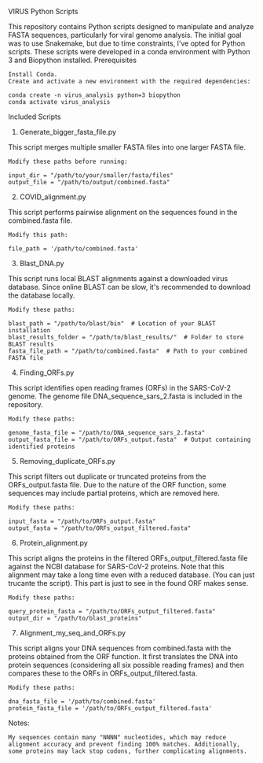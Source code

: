 VIRUS Python Scripts

This repository contains Python scripts designed to manipulate and analyze FASTA sequences, particularly for viral genome analysis. The initial goal was to use Snakemake, but due to time constraints, I’ve opted for Python scripts. These scripts were developed in a conda environment with Python 3 and Biopython installed.
Prerequisites

    Install Conda.
    Create and activate a new environment with the required dependencies:

    conda create -n virus_analysis python=3 biopython
    conda activate virus_analysis

Included Scripts
1. Generate_bigger_fasta_file.py

This script merges multiple smaller FASTA files into one larger FASTA file.

    Modify these paths before running:

    input_dir = "/path/to/your/smaller/fasta/files"
    output_file = "/path/to/output/combined.fasta"

2. COVID_alignment.py

This script performs pairwise alignment on the sequences found in the combined.fasta file.

    Modify this path:

    file_path = '/path/to/combined.fasta'

3. Blast_DNA.py

This script runs local BLAST alignments against a downloaded virus database. Since online BLAST can be slow, it's recommended to download the database locally.

    Modify these paths:

    blast_path = "/path/to/blast/bin"  # Location of your BLAST installation
    blast_results_folder = "/path/to/blast_results/"  # Folder to store BLAST results
    fasta_file_path = "/path/to/combined.fasta"  # Path to your combined FASTA file

4. Finding_ORFs.py

This script identifies open reading frames (ORFs) in the SARS-CoV-2 genome. The genome file DNA_sequence_sars_2.fasta is included in the repository.

    Modify these paths:

    genome_fasta_file = "/path/to/DNA_sequence_sars_2.fasta"
    output_fasta_file = "/path/to/ORFs_output.fasta"  # Output containing identified proteins

5. Removing_duplicate_ORFs.py

This script filters out duplicate or truncated proteins from the ORFs_output.fasta file. Due to the nature of the ORF function, some sequences may include partial proteins, which are removed here.

    Modify these paths:

    input_fasta = "/path/to/ORFs_output.fasta"
    output_fasta = "/path/to/ORFs_output_filtered.fasta"

6. Protein_alignment.py

This script aligns the proteins in the filtered ORFs_output_filtered.fasta file against the NCBI database for SARS-CoV-2 proteins. Note that this alignment may take a long time even with a reduced database. (You can just trucante the script). This part is just to see in the found ORF makes sense.  

    Modify these paths:

    query_protein_fasta = "/path/to/ORFs_output_filtered.fasta"
    output_dir = "/path/to/blast_proteins"

7. Alignment_my_seq_and_ORFs.py

This script aligns your DNA sequences from combined.fasta with the proteins obtained from the ORF function. It first translates the DNA into protein sequences (considering all six possible reading frames) and then compares these to the ORFs in ORFs_output_filtered.fasta.

    Modify these paths:

    dna_fasta_file = '/path/to/combined.fasta'
    protein_fasta_file = '/path/to/ORFs_output_filtered.fasta'

Notes:

    My sequences contain many "NNNN" nucleotides, which may reduce alignment accuracy and prevent finding 100% matches. Additionally, some proteins may lack stop codons, further complicating alignments.
